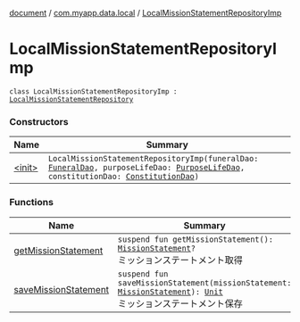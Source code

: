 [document](../../index.md) / [com.myapp.data.local](../index.md) / [LocalMissionStatementRepositoryImp](./index.md)

# LocalMissionStatementRepositoryImp

`class LocalMissionStatementRepositoryImp : `[`LocalMissionStatementRepository`](../../com.myapp.domain.repository/-local-mission-statement-repository/index.md)

### Constructors

| Name | Summary |
|---|---|
| [&lt;init&gt;](-init-.md) | `LocalMissionStatementRepositoryImp(funeralDao: `[`FuneralDao`](../../com.myapp.data.local.database.dao.mission_statement/-funeral-dao/index.md)`, purposeLifeDao: `[`PurposeLifeDao`](../../com.myapp.data.local.database.dao.mission_statement/-purpose-life-dao/index.md)`, constitutionDao: `[`ConstitutionDao`](../../com.myapp.data.local.database.dao.mission_statement/-constitution-dao/index.md)`)` |

### Functions

| Name | Summary |
|---|---|
| [getMissionStatement](get-mission-statement.md) | `suspend fun getMissionStatement(): `[`MissionStatement`](../../com.myapp.domain.model.entity/-mission-statement/index.md)`?`<br>ミッションステートメント取得 |
| [saveMissionStatement](save-mission-statement.md) | `suspend fun saveMissionStatement(missionStatement: `[`MissionStatement`](../../com.myapp.domain.model.entity/-mission-statement/index.md)`): `[`Unit`](https://kotlinlang.org/api/latest/jvm/stdlib/kotlin/-unit/index.html)<br>ミッションステートメント保存 |
